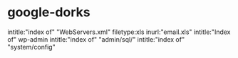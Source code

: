 # google-dorks

intitle:"index of" "WebServers.xml"
filetype:xls inurl:"email.xls"
intitle:"Index of" wp-admin
intitle:"index of" "admin/sql/"
intitle:"index of" "system/config"

